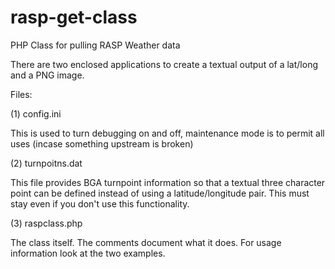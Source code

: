 rasp-get-class
==============

PHP Class for pulling RASP Weather data

There are two enclosed applications to create a textual output of a lat/long and a PNG image.

Files:

(1) config.ini

This is used to turn debugging on and off, maintenance mode is to permit all uses (incase something upstream is broken)

(2) turnpoitns.dat

This file provides BGA turnpoint information so that a textual three character point can be defined instead of using a latitude/longitude pair. This must stay even if you don't use this functionality.

(3) raspclass.php

The class itself. The comments document what it does. For usage information look at the two examples.



